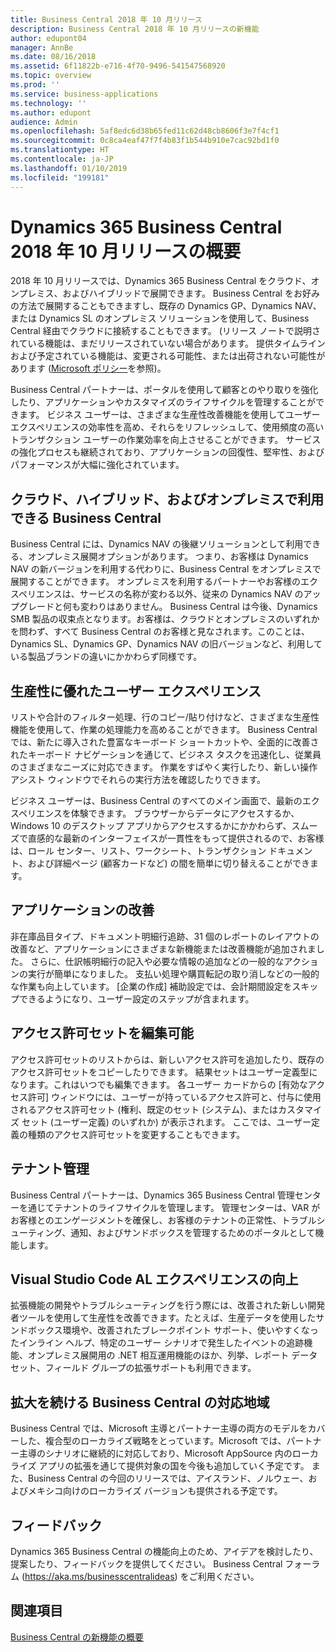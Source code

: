 ```yaml
---
title: Business Central 2018 年 10 月リリース
description: Business Central 2018 年 10 月リリースの新機能
author: edupont04
manager: AnnBe
ms.date: 08/16/2018
ms.assetid: 6f11822b-e716-4f70-9496-541547568920
ms.topic: overview
ms.prod: ''
ms.service: business-applications
ms.technology: ''
ms.author: edupont
audience: Admin
ms.openlocfilehash: 5af8edc6d38b65fed11c62d48cb8606f3e7f4cf1
ms.sourcegitcommit: 0c8ca4eaf47f7f4b83f1b544b910e7cac92bd1f0
ms.translationtype: HT
ms.contentlocale: ja-JP
ms.lasthandoff: 01/10/2019
ms.locfileid: "199181"
---
```

#  <a name="overview-of-dynamics-365-business-central-october-18-release"></a>Dynamics 365 Business Central 2018 年 10 月リリースの概要



2018 年 10 月リリースでは、Dynamics 365 Business Central をクラウド、オンプレミス、およびハイブリッドで展開できます。 Business Central をお好みの方法で展開することもできますし、既存の Dynamics GP、Dynamics NAV、または Dynamics SL のオンプレミス ソリューションを使用して、Business Central 経由でクラウドに接続することもできます。 (リリース ノートで説明されている機能は、まだリリースされていない場合があります。 提供タイムラインおよび予定されている機能は、変更される可能性、または出荷されない可能性があります ([Microsoft ポリシー](https://go.microsoft.com/fwlink/p/?linkid=2007332)を参照)。  

Business Central パートナーは、ポータルを使用して顧客とのやり取りを強化したり、アプリケーションやカスタマイズのライフサイクルを管理することができます。 ビジネス ユーザーは、さまざまな生産性改善機能を使用してユーザー エクスペリエンスの効率性を高め、それらをリフレッシュして、使用頻度の高いトランザクション ユーザーの作業効率を向上させることができます。 サービスの強化プロセスも継続されており、アプリケーションの回復性、堅牢性、およびパフォーマンスが大幅に強化されています。

## <a name="business-central-everywhere---cloud-hybrid-and-on-premises-availability"></a>クラウド、ハイブリッド、およびオンプレミスで利用できる Business Central 
Business Central には、Dynamics NAV の後継ソリューションとして利用できる、オンプレミス展開オプションがあります。 つまり、お客様は Dynamics NAV の新バージョンを利用する代わりに、Business Central をオンプレミスで展開することができます。 オンプレミスを利用するパートナーやお客様のエクスペリエンスは、サービスの名称が変わる以外、従来の Dynamics NAV のアップグレードと何も変わりはありません。 Business Central は今後、Dynamics SMB 製品の収束点となります。お客様は、クラウドとオンプレミスのいずれかを問わず、すべて Business Central のお客様と見なされます。このことは、Dynamics SL、Dynamics GP、Dynamics NAV の旧バージョンなど、利用している製品ブランドの違いにかかわらず同様です。

## <a name="high-productivity-user-experience"></a>生産性に優れたユーザー エクスペリエンス
リストや合計のフィルター処理、行のコピー/貼り付けなど、さまざまな生産性機能を使用して、作業の処理能力を高めることができます。 Business Central では、新たに導入された豊富なキーボード ショートカットや、全面的に改善されたキーボード ナビゲーションを通じて、ビジネス タスクを迅速化し、従業員のさまざまなニーズに対応できます。 作業をすばやく実行したり、新しい操作アシスト ウィンドウでそれらの実行方法を確認したりできます。

ビジネス ユーザーは、Business Central のすべてのメイン画面で、最新のエクスペリエンスを体験できます。 ブラウザーからデータにアクセスするか、Windows 10 のデスクトップ アプリからアクセスするかにかかわらず、スムーズで直感的な最新のインターフェイスが一貫性をもって提供されるので、お客様は、ロール センター、リスト、ワークシート、トランザクション ドキュメント、および詳細ページ (顧客カードなど) の間を簡単に切り替えることができます。

## <a name="application-improvements"></a>アプリケーションの改善
非在庫品目タイプ、ドキュメント明細行追跡、31 個のレポートのレイアウトの改善など、アプリケーションにさまざまな新機能または改善機能が追加されました。 さらに、仕訳帳明細行の記入や必要な情報の追加などの一般的なアクションの実行が簡単になりました。 支払い処理や購買転記の取り消しなどの一般的な作業も向上しています。 [企業の作成] 補助設定では、会計期間設定をスキップできるようになり、ユーザー設定のステップが含まれます。

## <a name="permission-sets-are-editable"></a>アクセス許可セットを編集可能
アクセス許可セットのリストからは、新しいアクセス許可を追加したり、既存のアクセス許可セットをコピーしたりできます。 結果セットはユーザー定義型になります。これはいつでも編集できます。 各ユーザー カードからの [有効なアクセス許可] ウィンドウには、ユーザーが持っているアクセス許可と、付与に使用されるアクセス許可セット (権利、既定のセット (システム)、またはカスタマイズ セット (ユーザー定義) のいずれか) が表示されます。 ここでは、ユーザー定義の種類のアクセス許可セットを変更することもできます。

## <a name="tenant-administration"></a>テナント管理
Business Central パートナーは、Dynamics 365 Business Central 管理センターを通じてテナントのライフサイクルを管理します。 管理センターは、VAR がお客様とのエンゲージメントを確保し、お客様のテナントの正常性、トラブルシューティング、通知、およびサンドボックスを管理するためのポータルとして機能します。  

## <a name="improved-visual-studio-code-al-experience"></a>Visual Studio Code AL エクスペリエンスの向上
拡張機能の開発やトラブルシューティングを行う際には、改善された新しい開発者ツールを使用して生産性を改善できます。たとえば、生産データを使用したサンドボックス環境や、改善されたブレークポイント サポート、使いやすくなったインライン ヘルプ、特定のユーザー シナリオで発生したイベントの追跡機能、オンプレミス展開用の .NET 相互運用機能のほか、列挙、レポート データ セット、フィールド グループの拡張サポートも利用できます。

## <a name="making-business-central-available-in-new-markets"></a>拡大を続ける Business Central の対応地域
Business Central では、Microsoft 主導とパートナー主導の両方のモデルをカバーした、複合型のローカライズ戦略をとっています。Microsoft では、パートナー主導のシナリオに継続的に対応しており、Microsoft AppSource 内のローカライズ アプリの拡張を通じて提供対象の国を今後も追加していく予定です。 また、Business Central の今回のリリースでは、アイスランド、ノルウェー、およびメキシコ向けのローカライズ バージョンも提供される予定です。  

## <a name="tell-us-what-you-think"></a>フィードバック
Dynamics 365 Business Central の機能向上のため、アイデアを検討したり、提案したり、フィードバックを提供してください。 Business Central フォーラム (https://aka.ms/businesscentralideas) をご利用ください。  

## <a name="see-also"></a>関連項目
[Business Central の新機能の概要](planned-features.md)  
